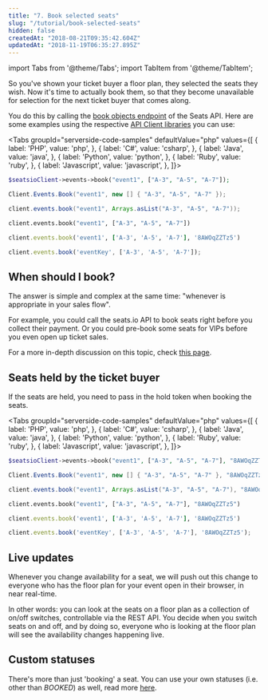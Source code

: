 ```yaml
---
title: "7. Book selected seats"
slug: "/tutorial/book-selected-seats"
hidden: false
createdAt: "2018-08-21T09:35:42.604Z"
updatedAt: "2018-11-19T06:35:27.895Z"
---
```


import Tabs from '@theme/Tabs';
import TabItem from '@theme/TabItem';

So you've shown your ticket buyer a floor plan, they selected the seats they wish. Now it's time to actually book them, so that they become unavailable for selection for the next ticket buyer that comes along. 

You do this by calling the [book objects endpoint](/docs/api/book-objects) of the Seats API. 
Here are some examples using the respective [API Client libraries](/docs/api/client-libraries) you can use:

<Tabs 
  groupId="serverside-code-samples"
  defaultValue="php"
  values={[
{ label: 'PHP', value: 'php', },
{ label: 'C#', value: 'csharp', },
{ label: 'Java', value: 'java', },
{ label: 'Python', value: 'python', },
{ label: 'Ruby', value: 'ruby', },
{ label: 'Javascript', value: 'javascript', },
]}>
<TabItem value='php'>

```php
$seatsioClient->events->book("event1", ["A-3", "A-5", "A-7"]);
```

</TabItem>
<TabItem value='csharp'>

```csharp
Client.Events.Book("event1", new [] { "A-3", "A-5", "A-7" });
```

</TabItem>
<TabItem value='java'>

```java
client.events.book("event1", Arrays.asList("A-3", "A-5", "A-7"));
```

</TabItem>
<TabItem value='python'>

```python
client.events.book("event1", ["A-3", "A-5", "A-7"])
```

</TabItem>
<TabItem value='ruby'>

```ruby
client.events.book('event1', ['A-3', 'A-5', 'A-7'], '8AWOqZZTz5')
```

</TabItem>
<TabItem value='javascript'>

```javascript
client.events.book('eventKey', ['A-3', 'A-5', 'A-7']);
```

</TabItem>
</Tabs>

## When should I book?
The answer is simple and complex at the same time: "whenever is appropriate in your sales flow". 

For example, you could call the seats.io API to book seats right before you collect their payment. Or you could pre-book some seats for VIPs before you even open up ticket sales.

For a more in-depth discussion on this topic, check [this page](http://support.seats.io/integrating-seats-io/when-should-i-book-my-seats). 

## Seats held by the ticket buyer

If the seats are held, you need to pass in the hold token when booking the seats.

<Tabs
groupId="serverside-code-samples"
defaultValue="php"
values={[
{ label: 'PHP', value: 'php', },
{ label: 'C#', value: 'csharp', },
{ label: 'Java', value: 'java', },
{ label: 'Python', value: 'python', },
{ label: 'Ruby', value: 'ruby', },
{ label: 'Javascript', value: 'javascript', },
]}>
<TabItem value='php'>

```php
$seatsioClient->events->book("event1", ["A-3", "A-5", "A-7"], "8AWOqZZTz5");
```

</TabItem>
<TabItem value='csharp'>

```csharp
Client.Events.Book("event1", new [] { "A-3", "A-5", "A-7" }, "8AWOqZZTz5");
```

</TabItem>
<TabItem value='java'>

```java
client.events.book("event1", Arrays.asList("A-3", "A-5", "A-7"), "8AWOqZZTz5");
```

</TabItem>
<TabItem value='python'>

```python
client.events.book("event1", ["A-3", "A-5", "A-7"], "8AWOqZZTz5")
```

</TabItem>
<TabItem value='ruby'>

```ruby
client.events.book('event1', ['A-3', 'A-5', 'A-7'], '8AWOqZZTz5')
```

</TabItem>
<TabItem value='javascript'>

```javascript
client.events.book('eventKey', ['A-3', 'A-5', 'A-7'], '8AWOqZZTz5');
```

</TabItem>
</Tabs>

## Live updates

Whenever you change availability for a seat, we will push out this change to everyone who has the floor plan for your event open in their browser, in near real-time.

In other words: you can look at the seats on a floor plan as a collection of on/off switches, controllable via the REST API. You decide when you switch seats on and off, and by doing so, everyone who is looking at the floor plan will see the availability changes happening live.


## Custom statuses
There's more than just 'booking' a seat. You can use your own statuses (i.e. other than *BOOKED*) as well, read more [here](/docs/api/custom-object-status).
